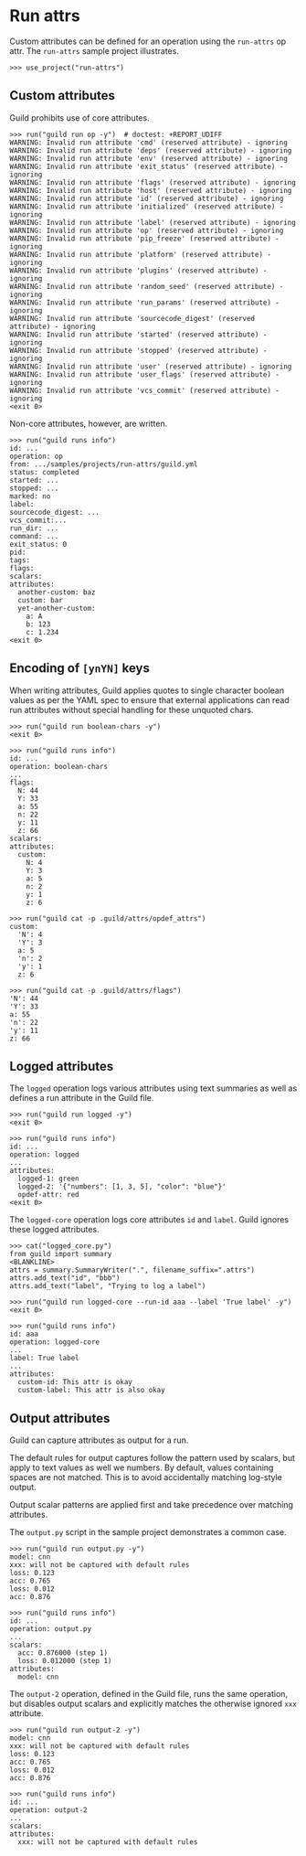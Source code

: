 # Run attrs

Custom attributes can be defined for an operation using the
`run-attrs` op attr. The `run-attrs` sample project illustrates.

    >>> use_project("run-attrs")

## Custom attributes

Guild prohibits use of core attributes.

    >>> run("guild run op -y")  # doctest: +REPORT_UDIFF
    WARNING: Invalid run attribute 'cmd' (reserved attribute) - ignoring
    WARNING: Invalid run attribute 'deps' (reserved attribute) - ignoring
    WARNING: Invalid run attribute 'env' (reserved attribute) - ignoring
    WARNING: Invalid run attribute 'exit_status' (reserved attribute) - ignoring
    WARNING: Invalid run attribute 'flags' (reserved attribute) - ignoring
    WARNING: Invalid run attribute 'host' (reserved attribute) - ignoring
    WARNING: Invalid run attribute 'id' (reserved attribute) - ignoring
    WARNING: Invalid run attribute 'initialized' (reserved attribute) - ignoring
    WARNING: Invalid run attribute 'label' (reserved attribute) - ignoring
    WARNING: Invalid run attribute 'op' (reserved attribute) - ignoring
    WARNING: Invalid run attribute 'pip_freeze' (reserved attribute) - ignoring
    WARNING: Invalid run attribute 'platform' (reserved attribute) - ignoring
    WARNING: Invalid run attribute 'plugins' (reserved attribute) - ignoring
    WARNING: Invalid run attribute 'random_seed' (reserved attribute) - ignoring
    WARNING: Invalid run attribute 'run_params' (reserved attribute) - ignoring
    WARNING: Invalid run attribute 'sourcecode_digest' (reserved attribute) - ignoring
    WARNING: Invalid run attribute 'started' (reserved attribute) - ignoring
    WARNING: Invalid run attribute 'stopped' (reserved attribute) - ignoring
    WARNING: Invalid run attribute 'user' (reserved attribute) - ignoring
    WARNING: Invalid run attribute 'user_flags' (reserved attribute) - ignoring
    WARNING: Invalid run attribute 'vcs_commit' (reserved attribute) - ignoring
    <exit 0>

Non-core attributes, however, are written.

    >>> run("guild runs info")
    id: ...
    operation: op
    from: .../samples/projects/run-attrs/guild.yml
    status: completed
    started: ...
    stopped: ...
    marked: no
    label:
    sourcecode_digest: ...
    vcs_commit:...
    run_dir: ...
    command: ...
    exit_status: 0
    pid:
    tags:
    flags:
    scalars:
    attributes:
      another-custom: baz
      custom: bar
      yet-another-custom:
        a: A
        b: 123
        c: 1.234
    <exit 0>

## Encoding of `[ynYN]` keys

When writing attributes, Guild applies quotes to single character
boolean values as per the YAML spec to ensure that external
applications can read run attributes without special handling for
these unquoted chars.

    >>> run("guild run boolean-chars -y")
    <exit 0>

    >>> run("guild runs info")
    id: ...
    operation: boolean-chars
    ...
    flags:
      N: 44
      Y: 33
      a: 55
      n: 22
      y: 11
      z: 66
    scalars:
    attributes:
      custom:
        N: 4
        Y: 3
        a: 5
        n: 2
        y: 1
        z: 6

    >>> run("guild cat -p .guild/attrs/opdef_attrs")
    custom:
      'N': 4
      'Y': 3
      a: 5
      'n': 2
      'y': 1
      z: 6

    >>> run("guild cat -p .guild/attrs/flags")
    'N': 44
    'Y': 33
    a: 55
    'n': 22
    'y': 11
    z: 66

## Logged attributes

The `logged` operation logs various attributes using text summaries as
well as defines a run attribute in the Guild file.

    >>> run("guild run logged -y")
    <exit 0>

    >>> run("guild runs info")
    id: ...
    operation: logged
    ...
    attributes:
      logged-1: green
      logged-2: '{"numbers": [1, 3, 5], "color": "blue"}'
      opdef-attr: red
    <exit 0>

The `logged-core` operation logs core attributes `id` and
`label`. Guild ignores these logged attributes.

    >>> cat("logged_core.py")
    from guild import summary
    <BLANKLINE>
    attrs = summary.SummaryWriter(".", filename_suffix=".attrs")
    attrs.add_text("id", "bbb")
    attrs.add_text("label", "Trying to log a label")

    >>> run("guild run logged-core --run-id aaa --label 'True label' -y")
    <exit 0>

    >>> run("guild runs info")
    id: aaa
    operation: logged-core
    ...
    label: True label
    ...
    attributes:
      custom-id: This attr is okay
      custom-label: This attr is also okay

## Output attributes

Guild can capture attributes as output for a run.

The default rules for output captures follow the pattern used by
scalars, but apply to text values as well we numbers. By default,
values containing spaces are not matched. This is to avoid
accidentally matching log-style output.

Output scalar patterns are applied first and take precedence over
matching attributes.

The `output.py` script in the sample project demonstrates a common
case.

    >>> run("guild run output.py -y")
    model: cnn
    xxx: will not be captured with default rules
    loss: 0.123
    acc: 0.765
    loss: 0.012
    acc: 0.876

    >>> run("guild runs info")
    id: ...
    operation: output.py
    ...
    scalars:
      acc: 0.876000 (step 1)
      loss: 0.012000 (step 1)
    attributes:
      model: cnn

The `output-2` operation, defined in the Guild file, runs the same
operation, but disables output scalars and explicitly matches the
otherwise ignored `xxx` attribute.

    >>> run("guild run output-2 -y")
    model: cnn
    xxx: will not be captured with default rules
    loss: 0.123
    acc: 0.765
    loss: 0.012
    acc: 0.876

    >>> run("guild runs info")
    id: ...
    operation: output-2
    ...
    scalars:
    attributes:
      xxx: will not be captured with default rules
